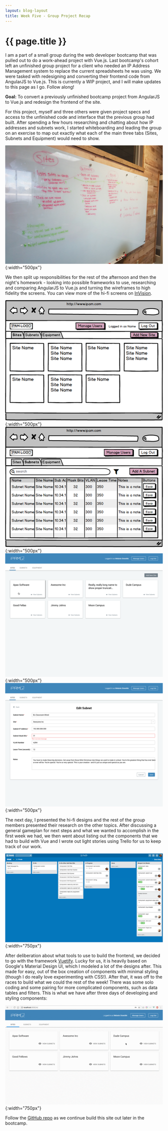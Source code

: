 ```yaml
---
layout: blog-layout
title: Week Five - Group Project Recap
---
```


# {{ page.title }}

I am a part of a small group during the web developer bootcamp that was pulled out to do a work-ahead project with Vue.js. Last bootcamp's cohort left an unfinished group project for a client who needed an IP Address Management system to replace the current spreadsheets he was using. We were tasked with redesigning and converting their frontend code from AngularJS to Vue.js. This is currently a WIP project, and I will make updates to this page as I go. Follow along!

<strong>Goal:</strong> To convert a previously unfinished bootcamp project from AngularJS to Vue.js and redesign the frontend of the site.

For this project, myself and three others were given project specs and access to the unfinished code and interface that the previous group had built.  After spending a few hours researching and chatting about how IP addresses and subnets work, I started whiteboarding and leading the group on an exercise to map out exactly what each of the main three tabs (Sites, Subnets and Equipment) would need to show.

![Whiteboarding](/app/projects/ipam/ipam-1.jpg){:width="500px"}

We then split up responsibilities for the rest of the afternoon and then the night's homework - looking into possible frameworks to use, researching and comparing AngularJS to Vue.js and turning the wireframes to high fidelity the screens.  You can view more of the hi-fi screens on <a href="https://invis.io/9RDZERRV8" target="_blank">InVision</a>.

![Wireframe of home page](/app/projects/ipam/ipam-wireframe-1.png){:width="500px"}
![Wireframe of data table](/app/projects/ipam/ipam-wireframe-2.png){:width="500px"}
![Hi-fi of home page](/app/projects/ipam/ipam-hifi-1.png){:width="500px"}
![Hi-fi of form](/app/projects/ipam/ipam-hifi-2.png){:width="500px"}

The next day, I presented the hi-fi designs and the rest of the group members presented their research on the other topics.  After discussing a general gameplan for next steps and what we wanted to accomplish in the first week we had, we then went about listing out the components that we had to build with Vue and I wrote out light stories using Trello for us to keep track of our work.

![IPAM Trello board](/app/projects/ipam/ipam-trello.png){:width="750px"}

After deliberation about what tools to use to build the frontend, we decided to go with the framework <a href="https://vuetifyjs.com/" target="_blank">Vuetify</a>.  Lucky for us, it is heavily based on Google's Material Design UI, which I modeled a lot of the designs after.  This made for easy, out of the box creation of components with minimal styling (though I do really love experimenting with CSS!).  After that, it was off to the races to build what we could the rest of the week!  There was some solo coding and some pairing for more complicated components, such as data tables and filters.  This is what we have after three days of developing and styling components:

![.gif of app progress](/app/projects/ipam/ipam-recording-1.gif){:width="750px"}

Follow the <a href="https://github.com/melanieps1/ipam-team" target="_blank">GitHub repo</a> as we continue build this site out later in the bootcamp.